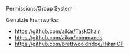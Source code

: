 Permissions/Group System

Genutzte Framworks:
- https://github.com/aikar/TaskChain
- https://github.com/aikar/commands
- https://github.com/brettwooldridge/HikariCP
